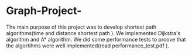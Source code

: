# Graph-Project-
The main purpose of this project was to develop  shortest path algorithms(time and distance shortest path ).
We implemented Dijkstra's algorithm and A* algorithm.
We did some performance tests to proove that the algortihms were well implemented(read performance_test.pdf ).
